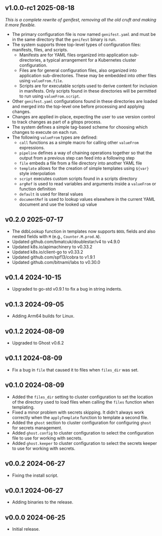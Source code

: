 ## v1.0.0-rc1  2025-08-18

_This is a complete rewrite of genifest, removing all the old cruft and making it more flexible._
* The primary configuration file is now named `genifest.yaml` and must be in the same directory that the `genifest` binary is run.
* The system supports three top-level types of configuration files: manifests, files, and scripts.
   * Manifests are for YAML files organized into application sub-directories, a typical arrangement for a Kubernetes cluster configuration.
   * Files are for general configuration files, also organized into application sub-directories. These may be embedded into other files using `valueFrom.file`.
   * Scripts are for executable scripts used to derive content for inclusion in manifests. Only scripts found in these directories will be permitted to run using `valueFrom.script`.
* Other `genifest.yaml` configurations found in these directories are loaded and merged into the top-level one before processing and applying changes.
* Changes are applied in-place, expecting the user to use version control to track changes as part of a gitops process.
* The system defines a simple tag-based scheme for choosing which changes to execute on each run.
* The following `valueFrom` types are defined:
  * `call` functions as a simple macro for calling other `valueFrom` expressions.
  * `pipeline` defines a way of chaining operations together so that the output from a previous step can feed into a following step
  * `file` embeds a file from a file directory into another YAML file
  * `template` allows for the creation of simple templates using `${var}` style interpolation
  * `script` executes custom scripts found in a scripts directory
  * `argRef` is used to read variables and arguments inside a `valueFrom` or function definition
  * `default` is used for literal values
  * `documentRef` is used to lookup values elsewhere in the current YAML document and use the looked up value

## v0.2.0  2025-07-17

 * The ddbLookup function in templates now supports `BOOL` fields and also nested fields with `M` (e.g., `Counter.M.prod.N`).
 * Updated github.com/bmatcuk/doublestar/v4 to v4.9.0
 * Updated k8s.io/apimachinery to v0.33.2
 * Updated k8s.io/client-go to v0.33.2
 * Updated github.com/spf13/cobra to v1.9.1
 * Updated github.com/bitnami/labs to v0.30.0

## v0.1.4  2024-10-15

 * Upgraded to go-std v0.9.1 to fix a bug in string indents.

## v0.1.3  2024-09-05

 * Adding Arm64 builds for Linux.

## v0.1.2  2024-08-09

 * Upgraded to Ghost v0.6.2

## v0.1.1  2024-08-09

 * Fix a bug in `file` that caused it to files when `files_dir` was set.

## v0.1.0  2024-08-09

 * Added the `files_dir` setting to cluster configuration to set the location of the directory used to load files when calling the `files` function when templating.
 * Fixed a minor problem with secrets skipping. It didn't always work correctly when the `applyTemplate` function to template a second file.
 * Added the `ghost` section to cluster configuration for configuring `ghost` for secrets management.
 * Added `ghost.config` to cluster configuration to select the configuration file to use for working with secrets.
 * Added `ghost.keeper` to cluster configuration to select the secrets keeper to use for working with secrets.

## v0.0.2  2024-06-27

 * Fixing the install script.

## v0.0.1  2024-06-27

 * Adding binaries to the release.

## v0.0.0  2024-06-25

 * Initial release.
